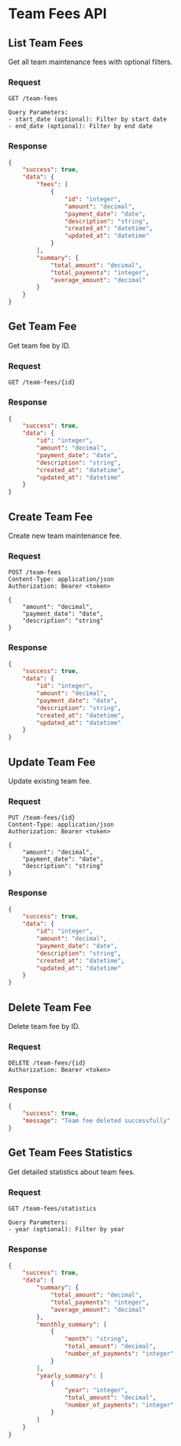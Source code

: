 # Team Fees API

## List Team Fees
Get all team maintenance fees with optional filters.

### Request
```http
GET /team-fees

Query Parameters:
- start_date (optional): Filter by start date
- end_date (optional): Filter by end date
```

### Response
```json
{
    "success": true,
    "data": {
        "fees": [
            {
                "id": "integer",
                "amount": "decimal",
                "payment_date": "date",
                "description": "string",
                "created_at": "datetime",
                "updated_at": "datetime"
            }
        ],
        "summary": {
            "total_amount": "decimal",
            "total_payments": "integer",
            "average_amount": "decimal"
        }
    }
}
```

## Get Team Fee
Get team fee by ID.

### Request
```http
GET /team-fees/{id}
```

### Response
```json
{
    "success": true,
    "data": {
        "id": "integer",
        "amount": "decimal",
        "payment_date": "date",
        "description": "string",
        "created_at": "datetime",
        "updated_at": "datetime"
    }
}
```

## Create Team Fee
Create new team maintenance fee.

### Request
```http
POST /team-fees
Content-Type: application/json
Authorization: Bearer <token>

{
    "amount": "decimal",
    "payment_date": "date",
    "description": "string"
}
```

### Response
```json
{
    "success": true,
    "data": {
        "id": "integer",
        "amount": "decimal",
        "payment_date": "date",
        "description": "string",
        "created_at": "datetime",
        "updated_at": "datetime"
    }
}
```

## Update Team Fee
Update existing team fee.

### Request
```http
PUT /team-fees/{id}
Content-Type: application/json
Authorization: Bearer <token>

{
    "amount": "decimal",
    "payment_date": "date",
    "description": "string"
}
```

### Response
```json
{
    "success": true,
    "data": {
        "id": "integer",
        "amount": "decimal",
        "payment_date": "date",
        "description": "string",
        "created_at": "datetime",
        "updated_at": "datetime"
    }
}
```

## Delete Team Fee
Delete team fee by ID.

### Request
```http
DELETE /team-fees/{id}
Authorization: Bearer <token>
```

### Response
```json
{
    "success": true,
    "message": "Team fee deleted successfully"
}
```

## Get Team Fees Statistics
Get detailed statistics about team fees.

### Request
```http
GET /team-fees/statistics

Query Parameters:
- year (optional): Filter by year
```

### Response
```json
{
    "success": true,
    "data": {
        "summary": {
            "total_amount": "decimal",
            "total_payments": "integer",
            "average_amount": "decimal"
        },
        "monthly_summary": [
            {
                "month": "string",
                "total_amount": "decimal",
                "number_of_payments": "integer"
            }
        ],
        "yearly_summary": [
            {
                "year": "integer",
                "total_amount": "decimal",
                "number_of_payments": "integer"
            }
        ]
    }
}
``` 